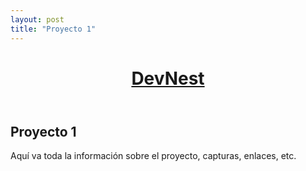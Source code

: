 ```yaml
---
layout: post
title: "Proyecto 1"
---
```


<header>
  <h1><a href="/index.html">DevNest</a></h1>
</header>
<div class="container">
  <div class="detalle-proyecto">
    <h2>Proyecto 1</h2>
    <p>Aquí va toda la información sobre el proyecto, capturas, enlaces, etc.</p>
    <!-- Puedes añadir más detalles, imágenes, enlaces, etc. -->
  </div>
</div>